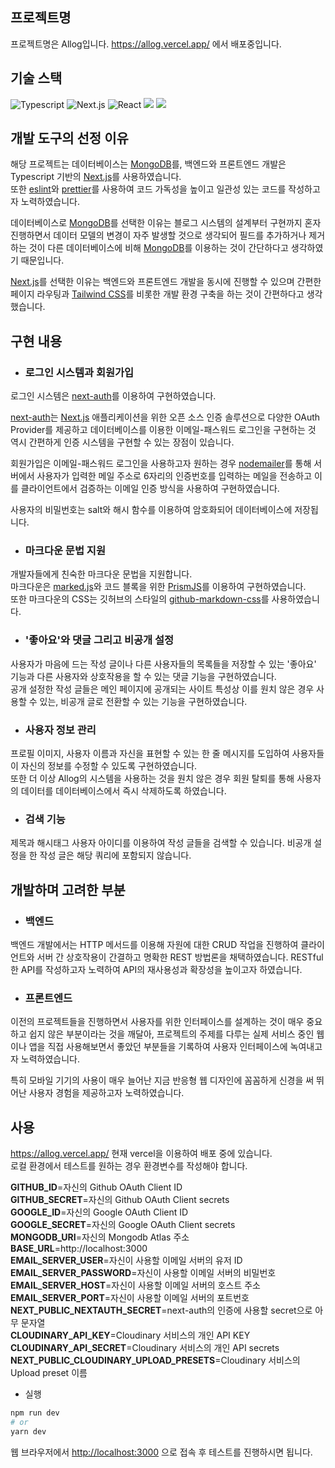 ## 프로젝트명 
프로젝트명은 Allog입니다.  https://allog.vercel.app/ 에서 배포중입니다.

## 기술 스택
![Typescript](https://img.shields.io/badge/-Typescript-007acc?style=for-the-badge&logo=typescript&logoColor=ffffff)
![Next.js](https://img.shields.io/badge/Next.js-000000?style=for-the-badge&logo=Next.js&logoColor=white)
![React](https://img.shields.io/badge/React-222222?style=for-the-badge&logo=React)
<img src="https://img.shields.io/badge/Tailwind CSS-06B6D4?style=for-the-badge&logo=Tailwind CSS&logoColor=white"/>
<img src="https://img.shields.io/badge/MongoDB-47A248?style=for-the-badge&logo=MongoDB&logoColor=white"/>


## 개발 도구의 선정 이유
해당 프로젝트는 데이터베이스는 [MongoDB](https://github.com/mongodb/mongo)를, 백엔드와 프론트엔드 개발은 Typescript 기반의 [Next.js](https://github.com/vercel/next.js)를 사용하였습니다.  
또한 [eslint](https://github.com/eslint/eslint)와 [prettier](https://github.com/prettier/prettier)를 사용하여 코드 가독성을 높이고 일관성 있는 코드를 작성하고자 노력하였습니다.    

데이터베이스로 [MongoDB](https://github.com/mongodb/mongo)를 선택한 이유는 블로그 시스템의 설계부터 구현까지 혼자 진행하면서 데이터 모델의 변경이 자주 발생할 것으로 생각되어 필드를 추가하거나 제거하는 것이 다른 데이터베이스에 비해 [MongoDB](https://github.com/mongodb/mongo)를 이용하는 것이 간단하다고 생각하였기 때문입니다.  

[Next.js](https://github.com/vercel/next.js)를 선택한 이유는 백엔드와 프론트엔드 개발을 동시에 진행할 수 있으며 간편한 페이지 라우팅과 [Tailwind CSS](https://github.com/tailwindlabs/tailwindcss)를 비롯한 개발 환경 구축을 하는 것이 간편하다고 생각했습니다.  

## 구현 내용
* ### 로그인 시스템과 회원가입
로그인 시스템은 [next-auth](https://github.com/nextauthjs/next-auth)를 이용하여 구현하였습니다.  

[next-auth](https://github.com/nextauthjs/next-auth)는 [Next.js](https://github.com/vercel/next.js) 애플리케이션을 위한 오픈 소스 인증 솔루션으로 다양한 OAuth Provider를 제공하고 데이터베이스를 이용한 이메일-패스워드 로그인을 구현하는 것 역시 간편하게 인증 시스템을 구현할 수 있는 장점이 있습니다.  

회원가입은 이메일-패스워드 로그인을 사용하고자 원하는 경우 [nodemailer](https://github.com/nodemailer/nodemailer)를 통해 서버에서 사용자가 입력한 메일 주소로 6자리의 인증번호를 입력하는 메일을 전송하고 이를 클라이언트에서 검증하는 이메일 인증 방식을 사용하여 구현하였습니다.  

사용자의 비밀번호는 salt와 해시 함수를 이용하여 암호화되어 데이터베이스에 저장됩니다.  
* ### 마크다운 문법 지원  
개발자들에게 친숙한 마크다운 문법을 지원합니다.  
마크다운은 [marked.js](https://github.com/markedjs/marked)와 코드 블록을 위한 [PrismJS](https://github.com/PrismJS/prism)를 이용하여 구현하였습니다.  
또한 마크다운의 CSS는 깃허브의 스타일의 [github-markdown-css](https://github.com/sindresorhus/github-markdown-css)를 사용하였습니다.
* ### '좋아요'와 댓글 그리고 비공개 설정
사용자가 마음에 드는 작성 글이나 다른 사용자들의 목록들을 저장할 수 있는 '좋아요' 기능과 다른 사용자와 상호작용을 할 수 있는 댓글 기능을 구현하였습니다.  
공개 설정한 작성 글들은 메인 페이지에 공개되는 사이트 특성상 이를 원치 않은 경우 사용할 수 있는, 비공개 글로 전환할 수 있는 기능을 구현하였습니다.  
* ### 사용자 정보 관리
프로필 이미지, 사용자 이름과 자신을 표현할 수 있는 한 줄 메시지를 도입하여 사용자들이 자신의 정보를 수정할 수 있도록 구현하였습니다.  
또한 더 이상 Allog의 시스템을 사용하는 것을 원치 않은 경우 회원 탈퇴를 통해 사용자의 데이터를 데이터베이스에서 즉시 삭제하도록 하였습니다.  
* ### 검색 기능
제목과 해시태그 사용자 아이디를 이용하여 작성 글들을 검색할 수 있습니다. 비공개 설정을 한 작성 글은 해당 쿼리에 포함되지 않습니다.  

## 개발하며 고려한 부분 
* ### 백엔드  
백엔드 개발에서는 HTTP 메서드를 이용해 자원에 대한 CRUD 작업을 진행하여 클라이언트와 서버 간 상호작용이 간결하고 명확한 REST 방법론을 채택하였습니다. RESTful한 API를 작성하고자 노력하여 API의 재사용성과 확장성을 높이고자 하였습니다.  
* ### 프론트엔드  
이전의 프로젝트들을 진행하면서 사용자를 위한 인터페이스를 설계하는 것이 매우 중요하고 쉽지 않은 부분이라는 것을 깨달아, 프로젝트의 주제를 다루는 실제 서비스 중인 웹이나 앱을 직접 사용해보면서 좋았던 부분들을 기록하여 사용자 인터페이스에 녹여내고자 노력하였습니다.

특히 모바일 기기의 사용이 매우 늘어난 지금 반응형 웹 디자인에 꼼꼼하게 신경을 써 뛰어난 사용자 경험을 제공하고자 노력하였습니다.  

## 사용
https://allog.vercel.app/ 
현재 vercel을 이용하여 배포 중에 있습니다.  
로컬 환경에서 테스트를 원하는 경우 환경변수를 작성해야 합니다.  

**GITHUB_ID**=자신의 Github OAuth Client ID  
**GITHUB_SECRET**=자신의 Github OAuth Client secrets  
**GOOGLE_ID**=자신의 Google OAuth Client ID  
**GOOGLE_SECRET**=자신의 Google OAuth Client secrets  
**MONGODB_URI**=자신의 Mongodb Atlas 주소  
**BASE_URL**=http://localhost:3000    
**EMAIL_SERVER_USER**=자신이 사용할 이메일 서버의 유저 ID  
**EMAIL_SERVER_PASSWORD**=자신이 사용할 이메일 서버의 비밀번호  
**EMAIL_SERVER_HOST**=자신이 사용할 이메일 서버의 호스트 주소  
**EMAIL_SERVER_PORT**=자신이 사용할 이메일 서버의 포트번호  
**NEXT_PUBLIC_NEXTAUTH_SECRET**=next-auth의 인증에 사용할 secret으로 아무 문자열  
**CLOUDINARY_API_KEY**=Cloudinary 서비스의 개인 API KEY  
**CLOUDINARY_API_SECRET**=Cloudinary 서비스의 개인 API secrets  
**NEXT_PUBLIC_CLOUDINARY_UPLOAD_PRESETS**=Cloudinary 서비스의 Upload preset 이름  

* 실행
```bash
npm run dev
# or
yarn dev
```
웹 브라우저에서 [http://localhost:3000](http://localhost:3000) 으로 접속 후 테스트를 진행하시면 됩니다.
